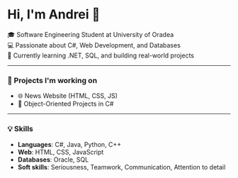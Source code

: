 # Hi, I'm Andrei 👋

🎓 Software Engineering Student at University of Oradea  
💻 Passionate about C#, Web Development, and Databases  
🌱 Currently learning .NET, SQL, and building real-world projects  

---

### 🚀 Projects I'm working on
- 🌐 News Website (HTML, CSS, JS)
- 🧠 Object-Oriented Projects in C#

---

### 💡 Skills
- **Languages**: C#, Java, Python, C++
- **Web**: HTML, CSS, JavaScript
- **Databases**: Oracle, SQL
- **Soft skills**: Seriousness, Teamwork, Communication, Attention to detail
